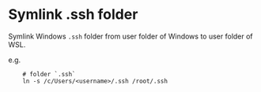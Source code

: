 # Symlink .ssh folder
Symlink Windows `.ssh` folder from user folder of Windows to user folder of WSL.

e.g. 
```
    # folder `.ssh`
    ln -s /c/Users/<username>/.ssh /root/.ssh 
```